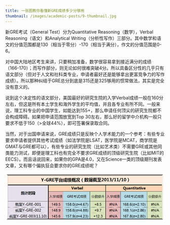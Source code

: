 ```yaml
---
title: 一张图教你看懂新GRE成绩多少分够用
thumbnail: /images/academic-posts/9-thumbnail.jpg
---
```


新GRE考试（General Test）分为Quantitative Reasoning（数学），Verbal Reasoning（语文）和Analytical Writing（分析性写作）三部分。其中数学和语文的分值范围都是130（相当于零分）-170（相当于满分），作文的分值范围是0-6。

<!--more-->

对中国大陆地区考生来讲，只要稍加准备，数学很容易拿到接近满分的成绩（166-170）；而写作部分，则无论如何很难突破4分。所以具备区分性的几乎只有语文部分（但对于人文和社科类专业，申请者最好还是能够拿出更富竞争力的写作成绩）。所以那种纠结于GRE总分到底是315还是325够用的惯常做法，其实是完全没有意义的。

说到这个决定性的语文部分，美国最好的研究生院的入学Verbal成绩一般在160分左右，但这是所有本土学生和海外学生的平均值，并且各专业有所不同。一般来说，理工科专业的中国学生，如能达到155+，那么申请任何顶尖的研究生院都不会构成障碍。如果把申请范围放宽到Top 30左右，那么好的留学中介机构一般只要求不低于150（>全球44%），即可签署保录取合同。

当然，对于出国申请来说，GRE成绩只是反映个人学术能力的一个参考：有些专业要求申请者提供其他考试成绩（如法学院是LSAT，医学院是MCAT，商学院是GMAT与GRE都可以），有些专业的研究生院（比如艺术类）不需要GRE或其他同类能力测试，即便是理工科也有完全不要求GRE成绩的顶级研究生院（比如MIT的EECS）。而且话说回来，如果你的GPA是4.0，又在Science一类的顶级期刊发表文章，又有哪个偏执狂会要求你的GRE成绩呢？

![Figure 1](/images/academic-posts/9-1.jpg)
